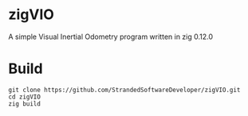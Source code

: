 # zigVIO
A simple Visual Inertial Odometry program written in zig 0.12.0

# Build
```
git clone https://github.com/StrandedSoftwareDeveloper/zigVIO.git
cd zigVIO
zig build
```
